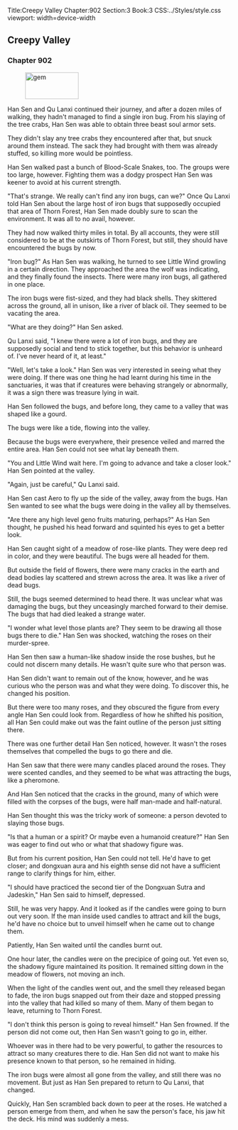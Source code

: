 Title:Creepy Valley 
Chapter:902 
Section:3 
Book:3 
CSS:../Styles/style.css 
viewport: width=device-width
  
## Creepy Valley
### Chapter 902
  
<figure>
	<img src="../Images/gem.gif" alt="gem" id="gem" width="120" height="60" />
</figure>
  

  
Han Sen and Qu Lanxi continued their journey, and after a dozen miles of walking, they hadn't managed to find a single iron bug. From his slaying of the tree crabs, Han Sen was able to obtain three beast soul armor sets.

They didn't slay any tree crabs they encountered after that, but snuck around them instead. The sack they had brought with them was already stuffed, so killing more would be pointless.

Han Sen walked past a bunch of Blood-Scale Snakes, too. The groups were too large, however. Fighting them was a dodgy prospect Han Sen was keener to avoid at his current strength.

"That's strange. We really can't find any iron bugs, can we?" Once Qu Lanxi told Han Sen about the large host of iron bugs that supposedly occupied that area of Thorn Forest, Han Sen made doubly sure to scan the environment. It was all to no avail, however.

They had now walked thirty miles in total. By all accounts, they were still considered to be at the outskirts of Thorn Forest, but still, they should have encountered the bugs by now.

"Iron bug?" As Han Sen was walking, he turned to see Little Wind growling in a certain direction. They approached the area the wolf was indicating, and they finally found the insects. There were many iron bugs, all gathered in one place.

The iron bugs were fist-sized, and they had black shells. They skittered across the ground, all in unison, like a river of black oil. They seemed to be vacating the area.

"What are they doing?" Han Sen asked.

Qu Lanxi said, "I knew there were a lot of iron bugs, and they are supposedly social and tend to stick together, but this behavior is unheard of. I've never heard of it, at least."

"Well, let's take a look." Han Sen was very interested in seeing what they were doing. If there was one thing he had learnt during his time in the sanctuaries, it was that if creatures were behaving strangely or abnormally, it was a sign there was treasure lying in wait.

Han Sen followed the bugs, and before long, they came to a valley that was shaped like a gourd.

The bugs were like a tide, flowing into the valley.

Because the bugs were everywhere, their presence veiled and marred the entire area. Han Sen could not see what lay beneath them.

"You and Little Wind wait here. I'm going to advance and take a closer look." Han Sen pointed at the valley.

"Again, just be careful," Qu Lanxi said.

Han Sen cast Aero to fly up the side of the valley, away from the bugs. Han Sen wanted to see what the bugs were doing in the valley all by themselves.

"Are there any high level geno fruits maturing, perhaps?" As Han Sen thought, he pushed his head forward and squinted his eyes to get a better look.

Han Sen caught sight of a meadow of rose-like plants. They were deep red in color, and they were beautiful. The bugs were all headed for them.

But outside the field of flowers, there were many cracks in the earth and dead bodies lay scattered and strewn across the area. It was like a river of dead bugs.

Still, the bugs seemed determined to head there. It was unclear what was damaging the bugs, but they unceasingly marched forward to their demise. The bugs that had died leaked a strange water.

"I wonder what level those plants are? They seem to be drawing all those bugs there to die." Han Sen was shocked, watching the roses on their murder-spree.

Han Sen then saw a human-like shadow inside the rose bushes, but he could not discern many details. He wasn't quite sure who that person was.

Han Sen didn't want to remain out of the know, however, and he was curious who the person was and what they were doing. To discover this, he changed his position.

But there were too many roses, and they obscured the figure from every angle Han Sen could look from. Regardless of how he shifted his position, all Han Sen could make out was the faint outline of the person just sitting there.

There was one further detail Han Sen noticed, however. It wasn't the roses themselves that compelled the bugs to go there and die.

Han Sen saw that there were many candles placed around the roses. They were scented candles, and they seemed to be what was attracting the bugs, like a pheromone.

And Han Sen noticed that the cracks in the ground, many of which were filled with the corpses of the bugs, were half man-made and half-natural.

Han Sen thought this was the tricky work of someone: a person devoted to slaying those bugs.

"Is that a human or a spirit? Or maybe even a humanoid creature?" Han Sen was eager to find out who or what that shadowy figure was.

But from his current position, Han Sen could not tell. He'd have to get closer; and dongxuan aura and his eighth sense did not have a sufficient range to clarify things for him, either.

"I should have practiced the second tier of the Dongxuan Sutra and Jadeskin," Han Sen said to himself, depressed.

Still, he was very happy. And it looked as if the candles were going to burn out very soon. If the man inside used candles to attract and kill the bugs, he'd have no choice but to unveil himself when he came out to change them.

Patiently, Han Sen waited until the candles burnt out.

One hour later, the candles were on the precipice of going out. Yet even so, the shadowy figure maintained its position. It remained sitting down in the meadow of flowers, not moving an inch.

When the light of the candles went out, and the smell they released began to fade, the iron bugs snapped out from their daze and stopped pressing into the valley that had killed so many of them. Many of them began to leave, returning to Thorn Forest.

"I don't think this person is going to reveal himself." Han Sen frowned. If the person did not come out, then Han Sen wasn't going to go in, either.

Whoever was in there had to be very powerful, to gather the resources to attract so many creatures there to die. Han Sen did not want to make his presence known to that person, so he remained in hiding.

The iron bugs were almost all gone from the valley, and still there was no movement. But just as Han Sen prepared to return to Qu Lanxi, that changed.

Quickly, Han Sen scrambled back down to peer at the roses. He watched a person emerge from them, and when he saw the person's face, his jaw hit the deck. His mind was suddenly a mess.